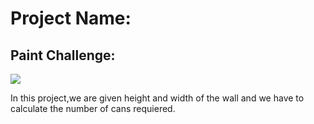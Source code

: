 # Project Name:
## Paint Challenge:
![](https://thumbs.gfycat.com/GracefulShinyHeifer-small.gif)

In this project,we are given height and width of the wall 
and we have to calculate the number of cans requiered.
